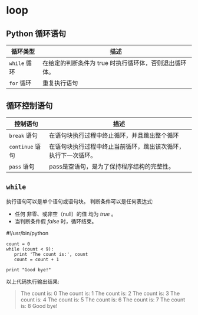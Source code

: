 # loop

## Python 循环语句

循环类型 |	描述
--- | ---
`while` 循环	| 在给定的判断条件为 true 时执行循环体，否则退出循环体。
`for` 循环	| 重复执行语句

## 循环控制语句

控制语句 |	描述
--- | ---
`break` 语句	| 在语句块执行过程中终止循环，并且跳出整个循环
`continue` 语句	| 在语句块执行过程中终止当前循环，跳出该次循环，执行下一次循环。
`pass` 语句	| pass是空语句，是为了保持程序结构的完整性。

## `while`

执行语句可以是单个语句或语句块。
判断条件可以是任何表达式:
* 任何 非零、或非空（null）的值 均为 *true* 。
* 当判断条件假 *false* 时，循环结束。


#!/usr/bin/python

```
count = 0
while (count < 9):
   print 'The count is:', count
   count = count + 1

print "Good bye!"
```
以上代码执行输出结果:

> The count is: 0
The count is: 1
The count is: 2
The count is: 3
The count is: 4
The count is: 5
The count is: 6
The count is: 7
The count is: 8
Good bye!
